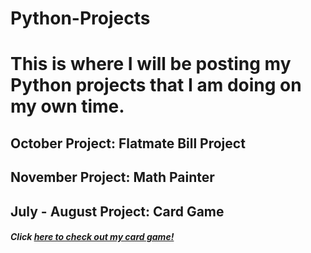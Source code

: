 # Python-Projects

# This is where I will be posting my Python projects that I am doing on my own time. 

## October Project: Flatmate Bill Project
## November Project: Math Painter
## July - August Project: Card Game
##### Click <a href="https://github.com/annebezwada/Python-Projects/blob/main/cardgame.py"> here to check out my card game!

